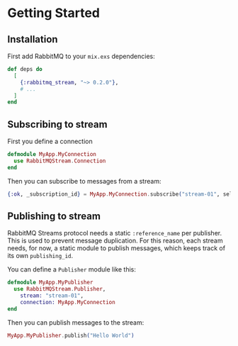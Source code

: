 # Getting Started

## Installation

First add RabbitMQ to your `mix.exs` dependencies:

```elixir
def deps do
  [
    {:rabbitmq_stream, "~> 0.2.0"},
    # ...
  ]
end
```

## Subscribing to stream

First you define a connection

```elixir
defmodule MyApp.MyConnection
  use RabbitMQStream.Connection
end
```

Then you can subscribe to messages from a stream:

```elixir
{:ok, _subscription_id} = MyApp.MyConnection.subscribe("stream-01", self(), :next, 999)
```

## Publishing to stream

RabbitMQ Streams protocol needs a static `:reference_name` per publisher. This is used to prevent message duplication. For this reason, each stream needs, for now, a static module to publish messages, which keeps track of its own `publishing_id`.

You can define a `Publisher` module like this:

```elixir
defmodule MyApp.MyPublisher
  use RabbitMQStream.Publisher,
    stream: "stream-01",
    connection: MyApp.MyConnection
end
```

Then you can publish messages to the stream:

```elixir
MyApp.MyPublisher.publish("Hello World")
```
